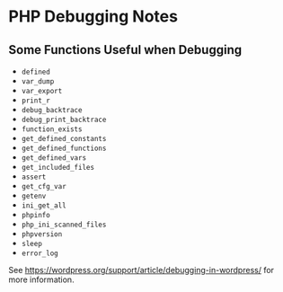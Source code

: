 # PHP Debugging Notes


## Some Functions Useful when Debugging

- `defined`
- `var_dump`
- `var_export`
- `print_r`
- `debug_backtrace`
- `debug_print_backtrace`
- `function_exists`
- `get_defined_constants`
- `get_defined_functions`
- `get_defined_vars`
- `get_included_files`
- `assert`
- `get_cfg_var`
- `getenv`
- `ini_get_all`
- `phpinfo`
- `php_ini_scanned_files`
- `phpversion`
- `sleep`
- `error_log`

See https://wordpress.org/support/article/debugging-in-wordpress/ for more information.
